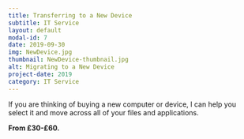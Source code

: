 ```yaml
---
title: Transferring to a New Device
subtitle: IT Service
layout: default
modal-id: 7
date: 2019-09-30
img: NewDevice.jpg
thumbnail: NewDevice-thumbnail.jpg
alt: Migrating to a New Device
project-date: 2019
category: IT Service
---
```

If you are thinking of buying a new computer or device, I can help you select it and move across all of your files and applications.  

__From £30-£60.__
